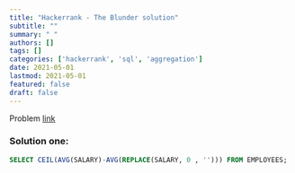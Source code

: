 ```yaml
---
title: "Hackerrank - The Blunder solution"
subtitle: ""
summary: " "
authors: []
tags: []
categories: ['hackerrank', 'sql', 'aggregation']
date: 2021-05-01
lastmod: 2021-05-01
featured: false
draft: false
---
```

Problem [link](https://www.hackerrank.com/challenges/the-blunder)

### Solution one:

```sql
SELECT CEIL(AVG(SALARY)-AVG(REPLACE(SALARY, 0 , ''))) FROM EMPLOYEES;
```
